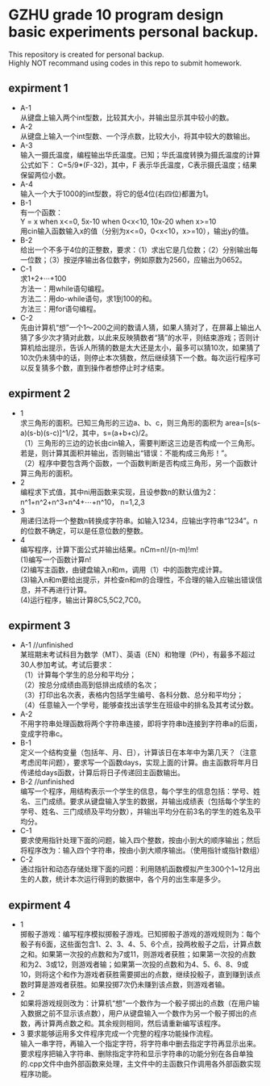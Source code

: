 GZHU grade 10 program design basic experiments personal backup.  
======
This repository is created for personal backup.  
Highly NOT recommand using codes in this repo to submit homework.  

expirment 1  
----
* A-1  
    从键盘上输入两个int型数，比较其大小，并输出显示其中较小的数。  
* A-2  
    从键盘上输入一个int型数、一个浮点数，比较大小，将其中较大的数输出。  
* A-3  
    输入一摄氏温度，编程输出华氏温度。已知；华氏温度转换为摄氏温度的计算公式如下： C=5/9*(F-32)，其中，F 表示华氏温度，C表示摄氏温度；结果保留两位小数。  
* A-4  
    输入一个大于1000的int型数，将它的低4位(右四位)都置为1。  
* B-1  
    有一个函数：  
Y = x when x<=0, 5x-10 when 0<x<10, 10x-20 when x>=10  
    用cin输入函数输入x的值（分别为x<=0，0<x<10，x>=10），输出y的值。  
* B-2  
    给出一个不多于4位的正整数，要求：（1）求出它是几位数；（2）分别输出每一位数；（3）按逆序输出各位数字，例如原数为2560，应输出为0652。  
* C-1  
  求1+2+···+100    
  方法一：用while语句编程。  
  方法二：用do-while语句，求1到100的和。  
  方法三：用for语句编程。  
* C-2  
  先由计算机“想”一个1～200之间的数请人猜，如果人猜对了，在屏幕上输出人猜了多少次才猜对此数，以此来反映猜数者“猜”的水平，则结束游戏；否则计算机给出提示，告诉人所猜的数是太大还是太小，最多可以猜10次，如果猜了10次仍未猜中的话，则停止本次猜数，然后继续猜下一个数。每次运行程序可以反复猜多个数，直到操作者想停止时才结束。
  
expirment 2  
-----
* 1  
    求三角形的面积。已知三角形的三边a、b、c，则三角形的面积为 area=[s(s-a)(s-b)(s-c)]^1/2，其中，s=(a+b+c)/2。  
    （1）三角形的三边的边长由cin输入，需要判断这三边是否构成一个三角形。若是，则计算其面积并输出，否则输出“错误：不能构成三角形！”。  
    （2）程序中要包含两个函数，一个函数判断是否构成三角形，另一个函数计算三角形的面积。  
* 2  
  编程求下式值，其中ni用函数来实现，且设参数n的默认值为2：n^1+n^2+n^3+n^4+⋯+n^10， n=1,2,3  
* 3  
  用递归法将一个整数n转换成字符串。如输入1234，应输出字符串“1234”。n的位数不确定，可以是任意位数的整数。  
* 4  
  编写程序，计算下面公式并输出结果。nCm=n!/(n-m)!m!  
  (1)编写一个函数计算n!  
  (2)编写主函数，由键盘输入n和m，调用（1）中的函数完成计算。  
  (3)输入n和m要给出提示，并检查n和m的合理性，不合理的输入应输出错误信息，并不再进行计算。  
  (4)运行程序，输出计算8C5,5C2,7C0。
  
expirment 3  
------
* A-1 //unfinished  
  某班期末考试科目为数学（MT）、英语（EN）和物理（PH），有最多不超过30人参加考试。考试后要求：  
  （1）计算每个学生的总分和平均分；  
  （2）按总分成绩由高到低排出成绩的名次；  
  （3）打印出名次表，表格内包括学生编号、各科分数、总分和平均分；  
  （4）任意输入一个学号，能够查找出该学生在班级中的排名及其考试分数。  
* A-2  
  不用字符串处理函数将两个字符串连接，即将字符串b连接到字符串a的后面，变成字符串c。  
* B-1  
  定义一个结构变量（包括年、月、日），计算该日在本年中为第几天？（注意考虑闰年问题），要求写一个函数days，实现上面的计算。由主函数将年月日传递给days函数，计算后将日子传递回主函数输出。  
* B-2 //unfinished  
  编写一个程序，用结构表示一个学生的信息，每个学生的信息包括：学号、姓名、三门成绩。要求从键盘输入学生的数据，并输出成绩表（包括每个学生的学号、姓名、三门成绩及平均分数），并输出平均分在前3名的学生的姓名及平均分。  
* C-1  
  要求使用指针处理下面的问题，输入四个整数，按由小到大的顺序输出；然后将程序改为：输入四个字符串，按由小到大顺序输出。（使用指针或指针数组）  
* C-2  
  通过指针和动态存储处理下面的问题：利用随机函数模拟产生300个1~12月出生的人数，统计本次运行得到的数据中，各个月的出生率是多少。
  
expirment 4  
----
* 1  
  掷骰子游戏：编写程序模拟掷骰子游戏。已知掷骰子游戏的游戏规则为：每个骰子有6面，这些面包含1、2、3、4、5、6个点，投两枚骰子之后，计算点数之和。如果第一次投的点数和为7或11，则游戏者获胜；如果第一次投的点数和为2、3或12，则游戏者输；如果第一次投的点数和为4、5、6、8、9或10，则将这个和作为游戏者获胜需要掷出的点数，继续投骰子，直到赚到该点数时算是游戏者获胜。如果投掷7次仍未赚到该点数，则游戏者输。  
* 2  
  如果将游戏规则改为：计算机“想”一个数作为一个骰子掷出的点数（在用户输入数据之前不显示该点数），用户从键盘输入一个数作为另一个骰子掷出的点数，再计算两点数之和。其余规则相同，然后请重新编写该程序。  
* 3
  要求能够运用多文件程序完成一个完整的程序功能操作流程。  
  输入一串字符，再输入一个指定字符，将字符串中删去指定字符再显示出来。要求程序把输入字符串、删除指定字符和显示字符串的功能分别在各自单独的.cpp文件中由外部函数来处理，主文件中的主函数只作调用各外部函数实现程序功能。  
